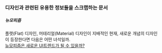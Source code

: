 ### 디자인과 관련된 유용한 정보들을 스크랩하는 문서

##### 뉴모피즘
플랫(Flat) 디자인, 머테리얼(Material) 디자인이 지배적인 현재, 새로운 개념의 디자인이 등장한다면 다음은 어떤 녀석일까.  
[뉴모피즘은 새로운 UI트렌드가 될 수 있을까?](https://brunch.co.kr/@cliche-cliche/32)
